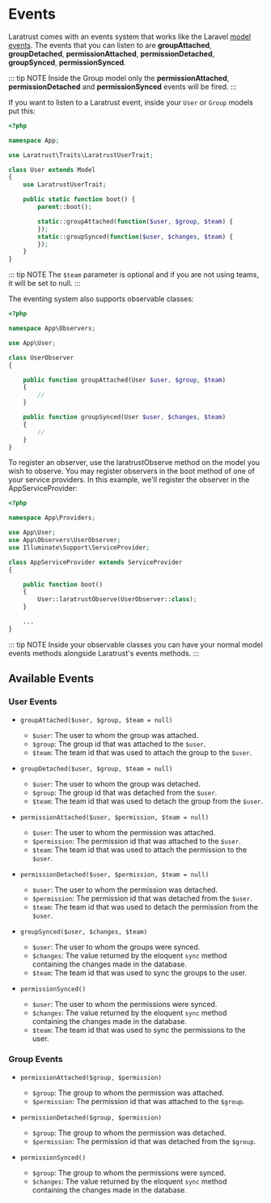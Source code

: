 # Events

Laratrust comes with an events system that works like the Laravel [model events](https://laravel.com/docs/eloquent#events). The events that you can listen to are **groupAttached**, **groupDetached**, **permissionAttached**, **permissionDetached**, **groupSynced**, **permissionSynced**.

::: tip NOTE
Inside the Group model only the **permissionAttached**, **permissionDetached** and **permissionSynced** events will be fired.
:::

If you want to listen to a Laratrust event, inside your `User` or `Group` models put this:

```php
<?php

namespace App;

use Laratrust\Traits\LaratrustUserTrait;

class User extends Model
{
    use LaratrustUserTrait;

    public static function boot() {
        parent::boot();

        static::groupAttached(function($user, $group, $team) {
        });
        static::groupSynced(function($user, $changes, $team) {
        });
    }
}
```

::: tip NOTE
The `$team` parameter is optional and if you are not using teams, it will be set to null.
:::

The eventing system also supports observable classes:

```php
<?php

namespace App\Observers;

use App\User;

class UserObserver
{

    public function groupAttached(User $user, $group, $team)
    {
        //
    }

    public function groupSynced(User $user, $changes, $team)
    {
        //
    }
}
```

To register an observer, use the laratrustObserve method on the model you wish to observe. You may register observers in the boot method of one of your service providers. In this example, we'll register the observer in the AppServiceProvider:

```php
<?php

namespace App\Providers;

use App\User;
use App\Observers\UserObserver;
use Illuminate\Support\ServiceProvider;

class AppServiceProvider extends ServiceProvider
{

    public function boot()
    {
        User::laratrustObserve(UserObserver::class);
    }

    ...
}
```

::: tip NOTE
Inside your observable classes you can have your normal model events methods alongside Laratrust's events methods.
:::

## Available Events


### User Events

- `groupAttached($user, $group, $team = null)`
    - `$user`: The user to whom the group was attached.
    - `$group`: The group id that was attached to the `$user`.
    - `$team`: The team id that was used to attach the group to the `$user`.

- `groupDetached($user, $group, $team = null)`
    - `$user`: The user to whom the group was detached.
    - `$group`: The group id that was detached from the `$user`.
    - `$team`: The team id that was used to detach the group from the `$user`.

- `permissionAttached($user, $permission, $team = null)`
    - `$user`: The user to whom the permission was attached.
    - `$permission`: The permission id that was attached to the `$user`.
    - `$team`: The team id that was used to attach the permission to the `$user`.

- `permissionDetached($user, $permission, $team = null)`
    - `$user`: The user to whom the permission was detached.
    - `$permission`: The permission id that was detached from the `$user`.
    - `$team`: The team id that was used to detach the permission from the `$user`.

- `groupSynced($user, $changes, $team)`
    - `$user`: The user to whom the groups were synced.
    - `$changes`: The value returned by the eloquent `sync` method containing the changes made in the database.
    - `$team`: The team id that was used to sync the groups to the user.

- `permissionSynced()`
    - `$user`: The user to whom the permissions were synced.
    - `$changes`: The value returned by the eloquent `sync` method containing the changes made in the database.
    - `$team`: The team id that was used to sync the permissions to the user.

### Group Events

- `permissionAttached($group, $permission)`
    - `$group`: The group to whom the permission was attached.
    - `$permission`: The permission id that was attached to the `$group`.

- `permissionDetached($group, $permission)`
    - `$group`: The group to whom the permission was detached.
    - `$permission`: The permission id that was detached from the `$group`.

- `permissionSynced()`
    - `$group`: The group to whom the permissions were synced.
    - `$changes`: The value returned by the eloquent `sync` method containing the changes made in the database.

